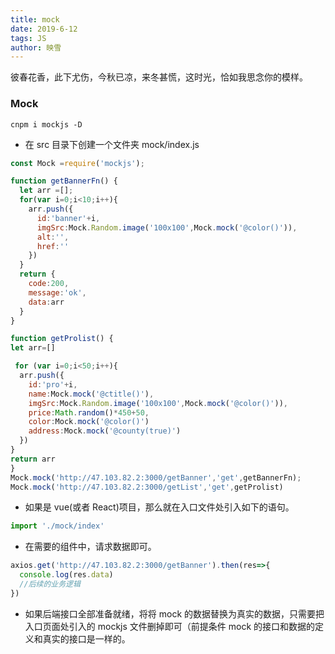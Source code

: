 ```yaml
---
title: mock
date: 2019-6-12
tags: JS
author: 映雪
---
```


彼春花香，此下尤伤，今秋已凉，来冬甚慌，这时光，恰如我思念你的模样。

<!--more-->

### Mock

```
cnpm i mockjs -D
```

- 在 src 目录下创建一个文件夹 mock/index.js

```js
const Mock =require('mockjs');

function getBannerFn() {
  let arr =[];
  for(var i=0;i<10;i++){
    arr.push({
      id:'banner'+i,
      imgSrc:Mock.Random.image('100x100',Mock.mock('@color()')),
      alt:'',
      href:''
    })
  }
  return {
    code:200,
    message:'ok',
    data:arr
  }
}

function getProlist() {
let arr=[]

 for (var i=0;i<50;i++){
  arr.push({
    id:'pro'+i,
    name:Mock.mock('@ctitle()'),
    imgSrc:Mock.Random.image('100x100',Mock.mock('@color()')),
    price:Math.random()*450+50,
    color:Mock.mock('@color()')
    address:Mock.mock('@county(true)')
  })
}
return arr
}
Mock.mock('http://47.103.82.2:3000/getBanner','get',getBannerFn);
Mock.mock('http://47.103.82.2:3000/getList','get',getProlist)
```

- 如果是 vue(或者 React)项目，那么就在入口文件处引入如下的语句。

```js
import './mock/index'
```

- 在需要的组件中，请求数据即可。

```js
axios.get('http://47.103.82.2:3000/getBanner').then(res=>{
  console.log(res.data)
  //后续的业务逻辑
})

```

- 如果后端接口全部准备就绪，将将 mock 的数据替换为真实的数据，只需要把入口页面处引入的 mockjs 文件删掉即可（前提条件 mock 的接口和数据的定义和真实的接口是一样的。
